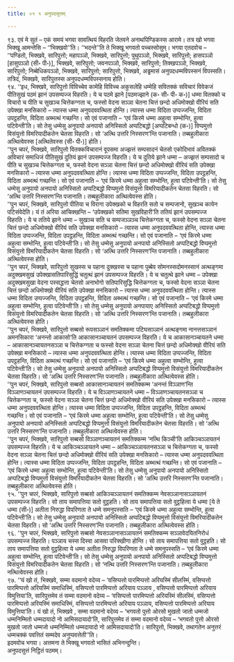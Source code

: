 ```yaml
---
title: ०१ १ अनुपदसुत्तम्

---
```


९३. एवं मे सुतं – एकं समयं भगवा सावत्थियं विहरति जेतवने अनाथपिण्डिकस्स आरामे। तत्र खो भगवा भिक्खू आमन्तेसि – ‘‘भिक्खवो’’ति। ‘‘भदन्ते’’ति ते भिक्खू भगवतो पच्चस्सोसुम्। भगवा एतदवोच –  
‘‘पण्डितो, भिक्खवे, सारिपुत्तो; महापञ्ञो, भिक्खवे, सारिपुत्तो; पुथुपञ्ञो, भिक्खवे, सारिपुत्तो; हासपञ्ञो [हासुपञ्ञो (सी॰ पी॰)], भिक्खवे, सारिपुत्तो; जवनपञ्ञो, भिक्खवे, सारिपुत्तो; तिक्खपञ्ञो, भिक्खवे, सारिपुत्तो; निब्बेधिकपञ्ञो, भिक्खवे, सारिपुत्तो; सारिपुत्तो, भिक्खवे, अड्ढमासं अनुपदधम्मविपस्सनं विपस्सति। तत्रिदं, भिक्खवे, सारिपुत्तस्स अनुपदधम्मविपस्सनाय होति।  
९४. ‘‘इध, भिक्खवे, सारिपुत्तो विविच्चेव कामेहि विविच्च अकुसलेहि धम्मेहि सवितक्कं सविचारं विवेकजं पीतिसुखं पठमं झानं उपसम्पज्ज विहरति। ये च पठमे झाने [पठमज्झाने (क॰ सी॰ पी॰ क॰)] धम्मा वितक्को च विचारो च पीति च सुखञ्च चित्तेकग्गता च, फस्सो वेदना सञ्ञा चेतना चित्तं छन्दो अधिमोक्खो वीरियं सति उपेक्खा मनसिकारो – त्यास्स धम्मा अनुपदववत्थिता होन्ति। त्यास्स धम्मा विदिता उप्पज्जन्ति, विदिता उपट्ठहन्ति, विदिता अब्भत्थं गच्छन्ति। सो एवं पजानाति – ‘एवं किरमे धम्मा अहुत्वा सम्भोन्ति, हुत्वा पटिवेन्ती’ति। सो तेसु धम्मेसु अनुपायो अनपायो अनिस्सितो अप्पटिबद्धो [अप्पटिबन्धो (क॰)] विप्पमुत्तो विसंयुत्तो विमरियादीकतेन चेतसा विहरति। सो ‘अत्थि उत्तरि निस्सरण’न्ति पजानाति। तब्बहुलीकारा अत्थित्वेवस्स [अत्थितेवस्स (सी॰ पी॰)] होति।  
‘‘पुन चपरं, भिक्खवे, सारिपुत्तो वितक्कविचारानं वूपसमा अज्झत्तं सम्पसादनं चेतसो एकोदिभावं अवितक्कं अविचारं समाधिजं पीतिसुखं दुतियं झानं उपसम्पज्ज विहरति। ये च दुतिये झाने धम्मा – अज्झत्तं सम्पसादो च पीति च सुखञ्च चित्तेकग्गता च, फस्सो वेदना सञ्ञा चेतना चित्तं छन्दो अधिमोक्खो वीरियं सति उपेक्खा मनसिकारो – त्यास्स धम्मा अनुपदववत्थिता होन्ति। त्यास्स धम्मा विदिता उप्पज्जन्ति, विदिता उपट्ठहन्ति, विदिता अब्भत्थं गच्छन्ति। सो एवं पजानाति – ‘एवं किरमे धम्मा अहुत्वा सम्भोन्ति, हुत्वा पटिवेन्ती’ति। सो तेसु धम्मेसु अनुपायो अनपायो अनिस्सितो अप्पटिबद्धो विप्पमुत्तो विसंयुत्तो विमरियादीकतेन चेतसा विहरति। सो ‘अत्थि उत्तरि निस्सरण’न्ति पजानाति। तब्बहुलीकारा अत्थित्वेवस्स होति।  
‘‘पुन चपरं, भिक्खवे, सारिपुत्तो पीतिया च विरागा उपेक्खको च विहरति सतो च सम्पजानो, सुखञ्च कायेन पटिसंवेदेति। यं तं अरिया आचिक्खन्ति – ‘उपेक्खको सतिमा सुखविहारी’ति ततियं झानं उपसम्पज्ज विहरति। ये च ततिये झाने धम्मा – सुखञ्च सति च सम्पजञ्ञञ्च चित्तेकग्गता च, फस्सो वेदना सञ्ञा चेतना चित्तं छन्दो अधिमोक्खो वीरियं सति उपेक्खा मनसिकारो – त्यास्स धम्मा अनुपदववत्थिता होन्ति, त्यास्स धम्मा विदिता उप्पज्जन्ति, विदिता उपट्ठहन्ति, विदिता अब्भत्थं गच्छन्ति। सो एवं पजानाति – ‘एवं किरमे धम्मा अहुत्वा सम्भोन्ति, हुत्वा पटिवेन्ती’ति। सो तेसु धम्मेसु अनुपायो अनपायो अनिस्सितो अप्पटिबद्धो विप्पमुत्तो विसंयुत्तो विमरियादीकतेन चेतसा विहरति। सो ‘अत्थि उत्तरि निस्सरण’न्ति पजानाति। तब्बहुलीकारा अत्थित्वेवस्स होति।  
‘‘पुन चपरं, भिक्खवे, सारिपुत्तो सुखस्स च पहाना दुक्खस्स च पहाना पुब्बेव सोमनस्सदोमनस्सानं अत्थङ्गमा अदुक्खमसुखं उपेक्खासतिपारिसुद्धिं चतुत्थं झानं उपसम्पज्ज विहरति। ये च चतुत्थे झाने धम्मा – उपेक्खा अदुक्खमसुखा वेदना पस्सद्धत्ता चेतसो अनाभोगो सतिपारिसुद्धि चित्तेकग्गता च, फस्सो वेदना सञ्ञा चेतना चित्तं छन्दो अधिमोक्खो वीरियं सति उपेक्खा मनसिकारो – त्यास्स धम्मा अनुपदववत्थिता होन्ति। त्यास्स धम्मा विदिता उप्पज्जन्ति, विदिता उपट्ठहन्ति, विदिता अब्भत्थं गच्छन्ति। सो एवं पजानाति – ‘एवं किरमे धम्मा अहुत्वा सम्भोन्ति, हुत्वा पटिवेन्ती’ति। सो तेसु धम्मेसु अनुपायो अनपायाए अनिस्सितो अप्पटिबद्धो विप्पमुत्तो विसंयुत्तो विमरियादीकतेन चेतसा विहरति। सो ‘अत्थि उत्तरि निस्सरण’न्ति पजानाति। तब्बहुलीकारा अत्थित्वेवस्स होति।  
‘‘पुन चपरं, भिक्खवे, सारिपुत्तो सब्बसो रूपसञ्ञानं समतिक्कमा पटिघसञ्ञानं अत्थङ्गमा नानत्तसञ्ञानं अमनसिकारा ‘अनन्तो आकासो’ति आकासानञ्चायतनं उपसम्पज्ज विहरति। ये च आकासानञ्चायतने धम्मा – आकासानञ्चायतनसञ्ञा च चित्तेकग्गता च फस्सो वेदना सञ्ञा चेतना चित्तं छन्दो अधिमोक्खो वीरियं सति उपेक्खा मनसिकारो – त्यास्स धम्मा अनुपदववत्थिता होन्ति। त्यास्स धम्मा विदिता उप्पज्जन्ति, विदिता उपट्ठहन्ति, विदिता अब्भत्थं गच्छन्ति। सो एवं पजानाति – ‘एवं किरमे धम्मा अहुत्वा सम्भोन्ति, हुत्वा पटिवेन्ती’ति। सो तेसु धम्मेसु अनुपायो अनपायो अनिस्सितो अप्पटिबद्धो विप्पमुत्तो विसंयुत्तो विमरियादीकतेन चेतसा विहरति। सो ‘अत्थि उत्तरि निस्सरण’न्ति पजानाति। तब्बहुलीकारा अत्थित्वेवस्स होति।  
‘‘पुन चपरं, भिक्खवे, सारिपुत्तो सब्बसो आकासानञ्चायतनं समतिक्कम्म ‘अनन्तं विञ्ञाण’न्ति विञ्ञाणञ्चायतनं उपसम्पज्ज विहरति। ये च विञ्ञाणञ्चायतने धम्मा – विञ्ञाणञ्चायतनसञ्ञा च चित्तेकग्गता च, फस्सो वेदना सञ्ञा चेतना चित्तं छन्दो अधिमोक्खो वीरियं सति उपेक्खा मनसिकारो – त्यास्स धम्मा अनुपदववत्थिता होन्ति। त्यास्स धम्मा विदिता उप्पज्जन्ति, विदिता उपट्ठहन्ति, विदिता अब्भत्थं गच्छन्ति। सो एवं पजानाति – ‘एवं किरमे धम्मा अहुत्वा सम्भोन्ति, हुत्वा पटिवेन्ती’ति। सो तेसु धम्मेसु अनुपायो अनपायो अनिस्सितो अप्पटिबद्धो विप्पमुत्तो विसंयुत्तो विमरियादीकतेन चेतसा विहरति। सो ‘अत्थि उत्तरि निस्सरण’न्ति पजानाति। तब्बहुलीकारा अत्थित्वेवस्स होति।  
‘‘पुन चपरं, भिक्खवे, सारिपुत्तो सब्बसो विञ्ञाणञ्चायतनं समतिक्कम्म ‘नत्थि किञ्ची’ति आकिञ्चञ्ञायतनं उपसम्पज्ज विहरति। ये च आकिञ्चञ्ञायतने धम्मा – आकिञ्चञ्ञायतनसञ्ञा च चित्तेकग्गता च, फस्सो वेदना सञ्ञा चेतना चित्तं छन्दो अधिमोक्खो वीरियं सति उपेक्खा मनसिकारो – त्यास्स धम्मा अनुपदववत्थिता होन्ति। त्यास्स धम्मा विदिता उप्पज्जन्ति, विदिता उपट्ठहन्ति, विदिता अब्भत्थं गच्छन्ति। सो एवं पजानाति – ‘एवं किरमे धम्मा अहुत्वा सम्भोन्ति, हुत्वा पटिवेन्ती’ति। सो तेसु धम्मेसु अनुपायो अनपायो अनिस्सितो अप्पटिबद्धो विप्पमुत्तो विसंयुत्तो विमरियादीकतेन चेतसा विहरति। सो ‘अत्थि उत्तरि निस्सरण’न्ति पजानाति। तब्बहुलीकारा अत्थित्वेवस्स होति।  
९५. ‘‘पुन चपरं, भिक्खवे, सारिपुत्तो सब्बसो आकिञ्चञ्ञायतनं समतिक्कम्म नेवसञ्ञानासञ्ञायतनं उपसम्पज्ज विहरति। सो ताय समापत्तिया सतो वुट्ठहति। सो ताय समापत्तिया सतो वुट्ठहित्वा ये धम्मा [ये ते धम्मा (सी॰)] अतीता निरुद्धा विपरिणता ते धम्मे समनुपस्सति – ‘एवं किरमे धम्मा अहुत्वा सम्भोन्ति, हुत्वा पटिवेन्ती’ति। सो तेसु धम्मेसु अनुपायो अनपायो अनिस्सितो अप्पटिबद्धो विप्पमुत्तो विसंयुत्तो विमरियादीकतेन चेतसा विहरति। सो ‘अत्थि उत्तरि निस्सरण’न्ति पजानाति। तब्बहुलीकारा अत्थित्वेवस्स होति।  
९६. ‘‘पुन चपरं, भिक्खवे, सारिपुत्तो सब्बसो नेवसञ्ञानासञ्ञायतनं समतिक्कम्म सञ्ञावेदयितनिरोधं उपसम्पज्ज विहरति। पञ्ञाय चस्स दिस्वा आसवा परिक्खीणा होन्ति। सो ताय समापत्तिया सतो वुट्ठहति। सो ताय समापत्तिया सतो वुट्ठहित्वा ये धम्मा अतीता निरुद्धा विपरिणता ते धम्मे समनुपस्सति – ‘एवं किरमे धम्मा अहुत्वा सम्भोन्ति, हुत्वा पटिवेन्ती’ति। सो तेसु धम्मेसु अनुपायो अनपायो अनिस्सितो अप्पटिबद्धो विप्पमुत्तो विसंयुत्तो विमरियादीकतेन चेतसा विहरति। सो ‘नत्थि उत्तरि निस्सरण’न्ति पजानाति। तब्बहुलीकारा नत्थित्वेवस्स होति।  
९७. ‘‘यं खो तं, भिक्खवे, सम्मा वदमानो वदेय्य – ‘वसिप्पत्तो पारमिप्पत्तो अरियस्मिं सीलस्मिं, वसिप्पत्तो पारमिप्पत्तो अरियस्मिं समाधिस्मिं, वसिप्पत्तो पारमिप्पत्तो अरियाय पञ्ञाय , वसिप्पत्तो पारमिप्पत्तो अरियाय विमुत्तिया’ति, सारिपुत्तमेव तं सम्मा वदमानो वदेय्य – ‘वसिप्पत्तो पारमिप्पत्तो अरियस्मिं सीलस्मिं, वसिप्पत्तो पारमिप्पत्तो अरियस्मिं समाधिस्मिं, वसिप्पत्तो पारमिप्पत्तो अरियाय पञ्ञाय, वसिप्पत्तो पारमिप्पत्तो अरियाय विमुत्तिया’ति। यं खो तं, भिक्खवे , सम्मा वदमानो वदेय्य – ‘भगवतो पुत्तो ओरसो मुखतो जातो धम्मजो धम्मनिम्मितो धम्मदायादो नो आमिसदायादो’ति, सारिपुत्तमेव तं सम्मा वदमानो वदेय्य – ‘भगवतो पुत्तो ओरसो मुखतो जातो धम्मजो धम्मनिम्मितो धम्मदायादो नो आमिसदायादो’ति। सारिपुत्तो, भिक्खवे, तथागतेन अनुत्तरं धम्मचक्कं पवत्तितं सम्मदेव अनुप्पवत्तेती’’ति।  
इदमवोच भगवा। अत्तमना ते भिक्खू भगवतो भासितं अभिनन्दुन्ति।  
अनुपदसुत्तं निट्ठितं पठमम्।  

